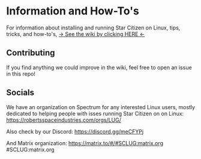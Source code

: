 # Information and How-To's

For information about installing and running Star Citizen on Linux, tips, tricks, and how-to's, [-> See the wiki by clicking HERE <-](https://github.com/starcitizen-lug/information-howtos/wiki) 

## Contributing

If you find anything we could improve in the wiki, feel free to open an issue in this repo!

## Socials

We have an organization on Spectrum for any interested Linux users, mostly dedicated to helping people with isses running Star Citizen on on Linux:
https://robertsspaceindustries.com/orgs/LUG/ 

Also check by our Discord:
https://discord.gg/meCFYPj 

And Matrix organization:
https://matrix.to/#/#SCLUG:matrix.org
#SCLUG:matrix.org
